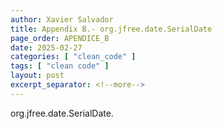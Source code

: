 ```yaml
---
author: Xavier Salvador
title: Appendix B.- org.jfree.date.SerialDate
page_order: APENDICE_B
date: 2025-02-27
categories: [ "clean_code" ]
tags: [ "clean code" ]
layout: post
excerpt_separator: <!--more-->
---
```


org.jfree.date.SerialDate.